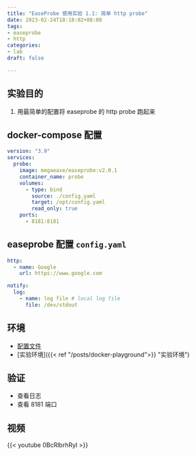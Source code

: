 ```yaml
---
title: "EaseProbe 使用实验 1.1: 简单 http probe"
date: 2023-02-24T18:18:02+08:00
tags:
- easeprobe
- http
categories:
- lab
draft: false

---
```


## 实验目的

1. 用最简单的配置将 easeprobe 的 http probe 跑起来

## docker-compose 配置

```yaml
version: "3.9"
services:
  probe:
    image: megaease/easeprobe:v2.0.1
    container_name: probe
    volumes:
      - type: bind
        source: ./config.yaml
        target: /opt/config.yaml
        read_only: true
    ports:
      - 8181:8181
```

## easeprobe 配置 `config.yaml`

```yaml
http:
  - name: Google
    url: https://www.google.com

notify:
  log:
    - name: log file # local log file
      file: /dev/stdout
```

## 环境

- [配置文件](https://gist.github.com/5d87509d3ebaf7bea69376d04af6f864.git)
- [实验环境]({{< ref "/posts/docker-playground">}} "实验环境")

## 验证

- 查看日志
- 查看 8181 端口

## 视频

{{< youtube 0BcRlbrhRyI >}}

